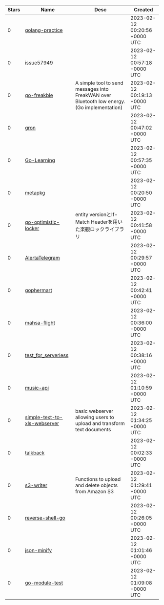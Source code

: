 | Stars | Name | Desc | Created | 
| ----- | ------- | ------------- | ------------- |
| 0 | [golang-practice](https://github.com/coding-eunbong73/golang-practice) |  | 2023-02-12 00:20:56 +0000 UTC |
| 0 | [issue57949](https://github.com/jimmyfrasche/issue57949) |  | 2023-02-12 00:57:18 +0000 UTC |
| 0 | [go-freakble](https://github.com/eriol/go-freakble) | A simple tool to send messages into FreakWAN over Bluetooth low energy. (Go implementation) | 2023-02-12 00:19:13 +0000 UTC |
| 0 | [gron](https://github.com/devmanhub/gron) |  | 2023-02-12 00:47:02 +0000 UTC |
| 0 | [Go-Learning](https://github.com/gift56/Go-Learning) |  | 2023-02-12 00:57:35 +0000 UTC |
| 0 | [metapkg](https://github.com/dlipovetsky/metapkg) |  | 2023-02-12 00:20:50 +0000 UTC |
| 0 | [go-optimistic-locker](https://github.com/ophum/go-optimistic-locker) | entity versionとIf-Match Headerを用いた楽観ロックライブラリ | 2023-02-12 00:41:58 +0000 UTC |
| 0 | [AlertaTelegram](https://github.com/mateus17bk/AlertaTelegram) |  | 2023-02-12 00:29:57 +0000 UTC |
| 0 | [gophermart](https://github.com/rasha108bik/gophermart) |  | 2023-02-12 00:42:41 +0000 UTC |
| 0 | [mahsa-flight](https://github.com/mohrezaee/mahsa-flight) |  | 2023-02-12 00:36:00 +0000 UTC |
| 0 | [test_for_serverless](https://github.com/masulo1212/test_for_serverless) |  | 2023-02-12 00:38:16 +0000 UTC |
| 0 | [music-api](https://github.com/Spotty-inc/music-api) |  | 2023-02-12 01:10:59 +0000 UTC |
| 0 | [simple-text-to-xls-webserver](https://github.com/starkers/simple-text-to-xls-webserver) | basic webserver allowing users to upload and transform text documents | 2023-02-12 01:34:25 +0000 UTC |
| 0 | [talkback](https://github.com/jimenezmaximiliano/talkback) |  | 2023-02-12 00:02:33 +0000 UTC |
| 0 | [s3-writer](https://github.com/lucas2500/s3-writer) | Functions to upload and delete objects from Amazon S3 | 2023-02-12 01:29:41 +0000 UTC |
| 0 | [reverse-shell-go](https://github.com/RoyMusthang/reverse-shell-go) |  | 2023-02-12 00:26:05 +0000 UTC |
| 0 | [json-minify](https://github.com/maiconkeller/json-minify) |  | 2023-02-12 01:01:46 +0000 UTC |
| 0 | [go-module-test](https://github.com/azizeko29/go-module-test) |  | 2023-02-12 01:09:08 +0000 UTC |

